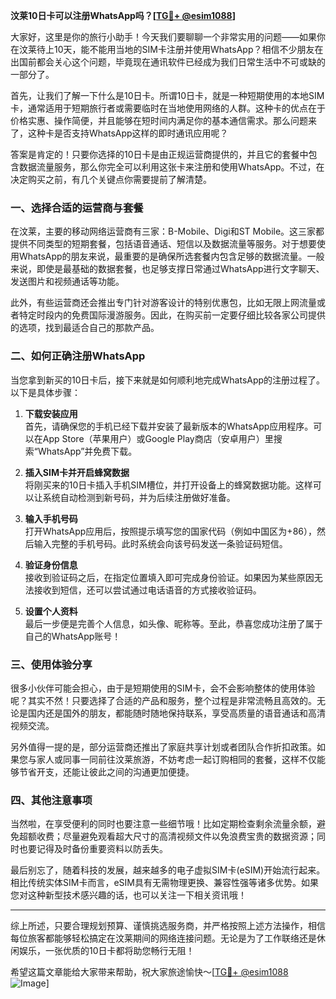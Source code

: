 **汶莱10日卡可以注册WhatsApp吗？[[TG💪+ @esim1088](https://t.me/s/esim1088)]**

大家好，这里是你的旅行小助手！今天我们要聊聊一个非常实用的问题——如果你在汶莱待上10天，能不能用当地的SIM卡注册并使用WhatsApp？相信不少朋友在出国前都会关心这个问题，毕竟现在通讯软件已经成为我们日常生活中不可或缺的一部分了。

首先，让我们了解一下什么是10日卡。所谓10日卡，就是一种短期使用的本地SIM卡，通常适用于短期旅行者或需要临时在当地使用网络的人群。这种卡的优点在于价格实惠、操作简便，并且能够在短时间内满足你的基本通信需求。那么问题来了，这种卡是否支持WhatsApp这样的即时通讯应用呢？

答案是肯定的！只要你选择的10日卡是由正规运营商提供的，并且它的套餐中包含数据流量服务，那么你完全可以利用这张卡来注册和使用WhatsApp。不过，在决定购买之前，有几个关键点你需要提前了解清楚。

### **一、选择合适的运营商与套餐**
在汶莱，主要的移动网络运营商有三家：B-Mobile、Digi和ST Mobile。这三家都提供不同类型的短期套餐，包括语音通话、短信以及数据流量等服务。对于想要使用WhatsApp的朋友来说，最重要的是确保所选套餐内包含足够的数据流量。一般来说，即使是最基础的数据套餐，也足够支撑日常通过WhatsApp进行文字聊天、发送图片和视频通话等功能。

此外，有些运营商还会推出专门针对游客设计的特别优惠包，比如无限上网流量或者特定时段内的免费国际漫游服务。因此，在购买前一定要仔细比较各家公司提供的选项，找到最适合自己的那款产品。

### **二、如何正确注册WhatsApp**
当您拿到新买的10日卡后，接下来就是如何顺利地完成WhatsApp的注册过程了。以下是具体步骤：

1. **下载安装应用**  
   首先，请确保您的手机已经下载并安装了最新版本的WhatsApp应用程序。可以在App Store（苹果用户）或Google Play商店（安卓用户）里搜索“WhatsApp”并免费下载。

2. **插入SIM卡并开启蜂窝数据**  
   将刚买来的10日卡插入手机SIM槽位，并打开设备上的蜂窝数据功能。这样可以让系统自动检测到新号码，并为后续注册做好准备。

3. **输入手机号码**  
   打开WhatsApp应用后，按照提示填写您的国家代码（例如中国区为+86），然后输入完整的手机号码。此时系统会向该号码发送一条验证码短信。

4. **验证身份信息**  
   接收到验证码之后，在指定位置填入即可完成身份验证。如果因为某些原因无法接收到短信，还可以尝试通过电话语音的方式接收验证码。

5. **设置个人资料**  
   最后一步便是完善个人信息，如头像、昵称等。至此，恭喜您成功注册了属于自己的WhatsApp账号！

### **三、使用体验分享**
很多小伙伴可能会担心，由于是短期使用的SIM卡，会不会影响整体的使用体验呢？其实不然！只要选择了合适的产品和服务，整个过程是非常流畅且高效的。无论是国内还是国外的朋友，都能随时随地保持联系，享受高质量的语音通话和高清视频交流。

另外值得一提的是，部分运营商还推出了家庭共享计划或者团队合作折扣政策。如果您与家人或同事一同前往汶莱旅游，不妨考虑一起订购相同的套餐，这样不仅能够节省开支，还能让彼此之间的沟通更加便捷。

### **四、其他注意事项**
当然啦，在享受便利的同时也要注意一些细节哦！比如定期检查剩余流量余额，避免超额收费；尽量避免观看超大尺寸的高清视频文件以免浪费宝贵的数据资源；同时也要记得及时备份重要资料以防丢失。

最后别忘了，随着科技的发展，越来越多的电子虚拟SIM卡(eSIM)开始流行起来。相比传统实体SIM卡而言，eSIM具有无需物理更换、兼容性强等诸多优势。如果您对这种新型技术感兴趣的话，也可以关注一下相关资讯哦！

---

综上所述，只要合理规划预算、谨慎挑选服务商，并严格按照上述方法操作，相信每位旅客都能够轻松搞定在汶莱期间的网络连接问题。无论是为了工作联络还是休闲娱乐，一张优质的10日卡都将助您畅行无阻！

希望这篇文章能给大家带来帮助，祝大家旅途愉快～[[TG💪+ @esim1088](https://t.me/s/esim1088) ![Image](https://i.postimg.cc/4NQfJmqS/Snipaste-2025-05-13-00-14-12.png)]